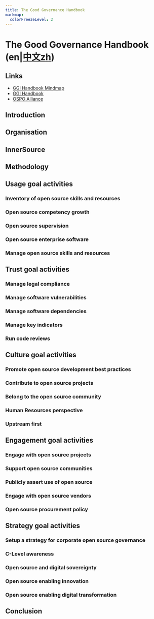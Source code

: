 ```yaml
---
title: The Good Governance Handbook
markmap:
  colorFreezeLevel: 2
---
```


# The Good Governance Handbook (en|[中文zh](./index-zh.html))

## Links 
- [GGI Handbook Mindmap](https://github.com/bayoss/GGI-handbook-mindmap)
- [GGI Handbook ](https://ospo-alliance.org/ggi/)
- [OSPO Alliance](https://ospo-alliance.org/)

## Introduction

## Organisation

## InnerSource

## Methodology

## Usage goal activities
### Inventory of open source skills and resources
### Open source competency growth
### Open source supervision
### Open source enterprise software
### Manage open source skills and resources

## Trust goal activities
### Manage legal compliance
### Manage software vulnerabilities
### Manage software dependencies
### Manage key indicators
### Run code reviews

## Culture goal activities
### Promote open source development best practices
### Contribute to open source projects
### Belong to the open source community
### Human Resources perspective
### Upstream first

## Engagement goal activities
### Engage with open source projects
### Support open source communities
### Publicly assert use of open source
### Engage with open source vendors
### Open source procurement policy

## Strategy goal activities
### Setup a strategy for corporate open source governance
### C-Level awareness
### Open source and digital sovereignty
### Open source enabling innovation
### Open source enabling digital transformation

## Conclusion
